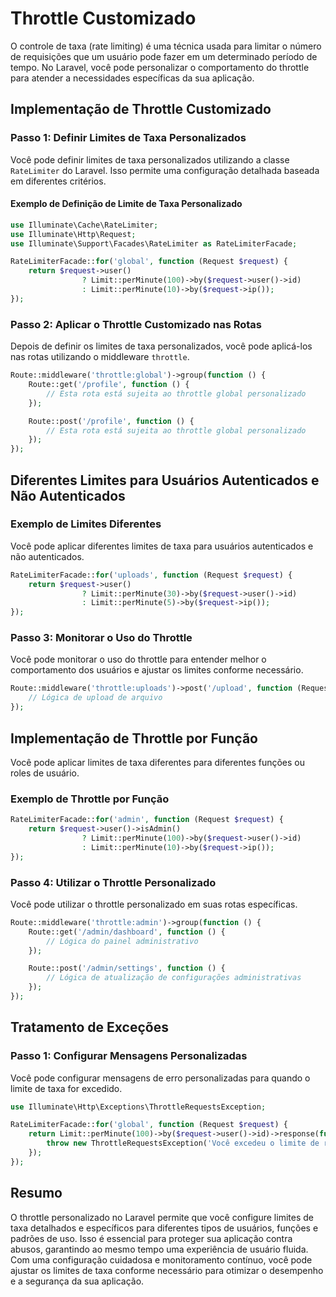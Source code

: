 # Throttle Customizado

O controle de taxa (rate limiting) é uma técnica usada para limitar o número de requisições que um usuário pode fazer em um determinado período de tempo. No Laravel, você pode personalizar o comportamento do throttle para atender a necessidades específicas da sua aplicação.

## Implementação de Throttle Customizado

### Passo 1: Definir Limites de Taxa Personalizados

Você pode definir limites de taxa personalizados utilizando a classe `RateLimiter` do Laravel. Isso permite uma configuração detalhada baseada em diferentes critérios.

#### Exemplo de Definição de Limite de Taxa Personalizado

```php
use Illuminate\Cache\RateLimiter;
use Illuminate\Http\Request;
use Illuminate\Support\Facades\RateLimiter as RateLimiterFacade;

RateLimiterFacade::for('global', function (Request $request) {
    return $request->user()
                ? Limit::perMinute(100)->by($request->user()->id)
                : Limit::perMinute(10)->by($request->ip());
});
```

### Passo 2: Aplicar o Throttle Customizado nas Rotas

Depois de definir os limites de taxa personalizados, você pode aplicá-los nas rotas utilizando o middleware `throttle`.

```php
Route::middleware('throttle:global')->group(function () {
    Route::get('/profile', function () {
        // Esta rota está sujeita ao throttle global personalizado
    });

    Route::post('/profile', function () {
        // Esta rota está sujeita ao throttle global personalizado
    });
});
```

## Diferentes Limites para Usuários Autenticados e Não Autenticados

### Exemplo de Limites Diferentes

Você pode aplicar diferentes limites de taxa para usuários autenticados e não autenticados.

```php
RateLimiterFacade::for('uploads', function (Request $request) {
    return $request->user()
                ? Limit::perMinute(30)->by($request->user()->id)
                : Limit::perMinute(5)->by($request->ip());
});
```

### Passo 3: Monitorar o Uso do Throttle

Você pode monitorar o uso do throttle para entender melhor o comportamento dos usuários e ajustar os limites conforme necessário.

```php
Route::middleware('throttle:uploads')->post('/upload', function (Request $request) {
    // Lógica de upload de arquivo
});
```

## Implementação de Throttle por Função

Você pode aplicar limites de taxa diferentes para diferentes funções ou roles de usuário.

### Exemplo de Throttle por Função

```php
RateLimiterFacade::for('admin', function (Request $request) {
    return $request->user()->isAdmin()
                ? Limit::perMinute(100)->by($request->user()->id)
                : Limit::perMinute(10)->by($request->ip());
});
```

### Passo 4: Utilizar o Throttle Personalizado

Você pode utilizar o throttle personalizado em suas rotas específicas.

```php
Route::middleware('throttle:admin')->group(function () {
    Route::get('/admin/dashboard', function () {
        // Lógica do painel administrativo
    });

    Route::post('/admin/settings', function () {
        // Lógica de atualização de configurações administrativas
    });
});
```

## Tratamento de Exceções

### Passo 1: Configurar Mensagens Personalizadas

Você pode configurar mensagens de erro personalizadas para quando o limite de taxa for excedido.

```php
use Illuminate\Http\Exceptions\ThrottleRequestsException;

RateLimiterFacade::for('global', function (Request $request) {
    return Limit::perMinute(100)->by($request->user()->id)->response(function () {
        throw new ThrottleRequestsException('Você excedeu o limite de requisições. Por favor, tente novamente mais tarde.');
    });
});
```

## Resumo

O throttle personalizado no Laravel permite que você configure limites de taxa detalhados e específicos para diferentes tipos de usuários, funções e padrões de uso. Isso é essencial para proteger sua aplicação contra abusos, garantindo ao mesmo tempo uma experiência de usuário fluida. Com uma configuração cuidadosa e monitoramento contínuo, você pode ajustar os limites de taxa conforme necessário para otimizar o desempenho e a segurança da sua aplicação.
